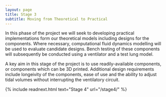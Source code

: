 ```yaml
---
layout: page
title: Stage 3
subtitle: Moving from Theoretical to Practical
---
```


In this phase of the project we will seek to developing practical implementations form our theoretical models including designs for the components. Where necessary, computational fluid dynamics modelling will be used to evaluate candidate designs. Bench testing of these components will subsequently be conducted using a ventilator and a test lung model.

A key aim in this stage of the project is to use readily-available components, or components which can be 3D printed. Additional design requirements include longeivity of the components, ease of use and the ability to adjust tidal volumes without interrupting the ventilatory circuit.

{% include readnext.html text="Stage 4" url="/stage4/" %}
